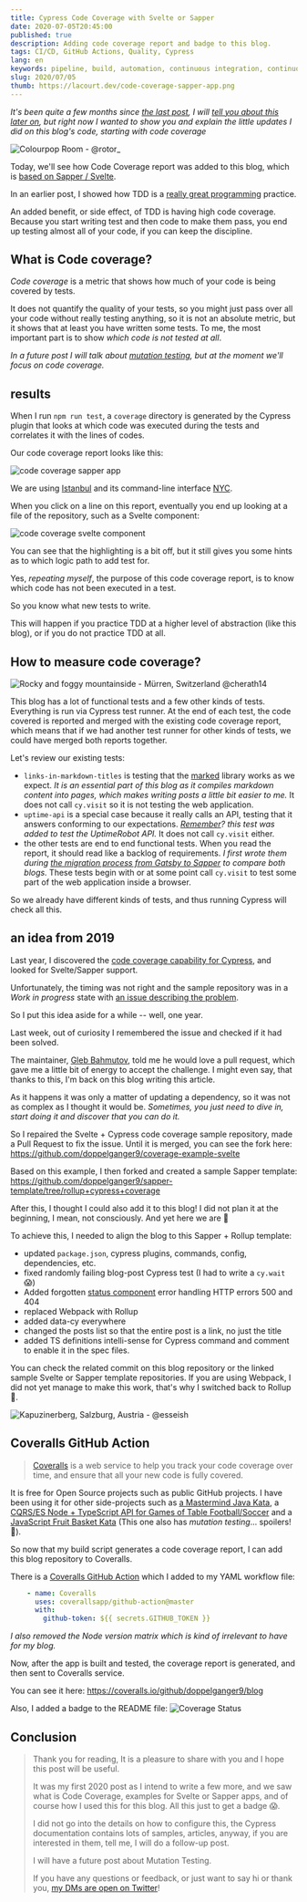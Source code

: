 ```yaml
---
title: Cypress Code Coverage with Svelte or Sapper
date: 2020-07-05T20:45:00
published: true
description: Adding code coverage report and badge to this blog.
tags: CI/CD, GitHub Actions, Quality, Cypress
lang: en
keywords: pipeline, build, automation, continuous integration, continuous deployment, github actions, github, netlify, git, ci/cd, github actions workflow, cypress, code coverage, coveralls
slug: 2020/07/05
thumb: https://lacourt.dev/code-coverage-sapper-app.png
---
```


_It's been quite a few months since [the last post](/2019/10/28), I will [tell you about this later on](/future/hiatus), but right now I wanted to show you and explain the little updates I did on this blog's code, starting with code coverage_

![Colourpop Room - @rotor_](https://source.unsplash.com/OMzZ_dt5ovg/640x554)

Today, we'll see how Code Coverage report was added to this blog, which is [based on Sapper / Svelte](/2019/06/12).

In an earlier post, I showed how TDD is a [really great programming](/2019/10/27) practice.

An added benefit, or side effect, of TDD is having high code coverage. Because you start writing test and then code to make them pass, you end up testing almost all of your code, if you can keep the discipline.

## What is Code coverage?

*Code coverage* is a metric that shows how much of your code is being covered by tests.

It does not quantify the quality of your tests, so you might just pass over all your code without really testing anything, so it is not an absolute metric, but it shows that at least you have written some tests. To me, the most important part is to show _which code is not tested at all_.

_In a future post I will talk about [mutation testing](/future/mutation-testing), but at the moment we'll focus on code coverage._

## results

When I run `npm run test`, a `coverage` directory is generated by the Cypress plugin that looks at which code was executed during the tests and correlates it with the lines of codes.

Our code coverage report looks like this:

![code coverage sapper app](/code-coverage-sapper-app.png)

We are using [Istanbul](https://istanbul.js.org/) and its command-line interface [NYC](https://github.com/istanbuljs/nyc).

When you click on a line on this report, eventually you end up looking at a file of the repository, such as a Svelte component:

![code coverage svelte component](/code-coverage-svelte.png)

You can see that the highlighting is a bit off, but it still gives you some hints as to which logic path to add test for.

Yes, _repeating myself_, the purpose of this code coverage report, is to know which code has not been executed in a test.

So you know what new tests to write.

This will happen if you practice TDD at a higher level of abstraction (like this blog), or if you do not practice TDD at all.

## How to measure code coverage?

![Rocky and foggy mountainside - Mürren, Switzerland @cherath14](https://source.unsplash.com/uTEl14s8t9Q/640x410) 

This blog has a lot of functional tests and a few other kinds of tests. 
Everything is run via Cypress test runner. At the end of each test, the code covered is reported and merged with the existing code coverage report, which means that if we had another test runner for other kinds of tests, we could have merged both reports together.

Let's review our existing tests:

- `links-in-markdown-titles` is testing that the [marked](https://github.com/markedjs/marked) library works as we expect. _It is an essential part of this blog as it compiles markdown content into pages, which makes writing posts a little bit easier to me._ It does not call `cy.visit` so it is not testing the web application.
- `uptime-api` is a special case because it really calls an API, testing that it answers conforming to our expectations. _[Remember](/2019/10/27/)? this test was added to test the UptimeRobot API._ It does not call `cy.visit` either.
- the other tests are end to end functional tests. When you read the report, it should read like a backlog of requirements. _I first wrote them during [the migration process from Gatsby to Sapper](2019/06/21) to compare both blogs._ These tests begin with or at some point call `cy.visit` to test some part of the web application inside a browser.

So we already have different kinds of tests, and thus running Cypress will check all this.

## an idea from 2019

Last year, I discovered the [code coverage capability for Cypress](https://docs.cypress.io/guides/tooling/code-coverage.html), and looked for Svelte/Sapper support.

Unfortunately, the timing was not right and the sample repository was in a _Work in progress_ state with [an issue describing the problem](https://github.com/bahmutov/coverage-example-svelte/issues/1).

So I put this idea aside for a while -- well, one year.

Last week, out of curiosity I remembered the issue and checked if it had been solved.

The maintainer, [Gleb Bahmutov](https://glebbahmutov.com/), told me he would love a pull request, which gave me a little bit of energy to accept the challenge. I might even say, that thanks to this, I'm back on this blog writing this article.

As it happens it was only a matter of updating a dependency, so it was not as complex as I thought it would be. _Sometimes, you just need to dive in, start doing it and discover that you can do it._

So I repaired the Svelte + Cypress code coverage sample repository, made a Pull Request to fix the issue. Until it is merged, you can see the fork here: https://github.com/doppelganger9/coverage-example-svelte

Based on this example, I then forked and created a sample Sapper template: https://github.com/doppelganger9/sapper-template/tree/rollup+cypress+coverage

After this, I thought I could also add it to this blog! I did not plan it at the beginning, I mean, not consciously. And yet here we are 🤣 

To achieve this, I needed to align the blog to this Sapper + Rollup template:
- updated `package.json`, cypress plugins, commands, config, dependencies, etc.
- fixed randomly failing blog-post Cypress test (I had to write a `cy.wait` 😱)
- Added forgotten [status component](/2019/10/27) error handling HTTP errors 500 and 404
- replaced Webpack with Rollup
- added data-cy everywhere
- changed the posts list so that the entire post is a link, no just the title
- added TS definitions intelli-sense for Cypress command and comment to enable it in the spec files.

You can check the related commit on this blog repository or the linked sample Svelte or Sapper template repositories. If you are using Webpack, I did not yet manage to make this work, that's why I switched back to Rollup 🤣.

![Kapuzinerberg, Salzburg, Austria - @esseish](https://source.unsplash.com/cdiIVIJkYc4/640x426)

## Coveralls GitHub Action

> [Coveralls](https://coveralls.io/) is a web service to help you track your code coverage over time, and ensure that all your new code is fully covered.

It is free for Open Source projects such as public GitHub projects. I have been using it for other side-projects such as [a Mastermind Java Kata](https://coveralls.io/github/doppelganger9/mastermind), a [CQRS/ES Node + TypeScript API for Games of Table Football/Soccer](https://coveralls.io/github/doppelganger9/babyfoot) and a [JavaScript Fruit Basket Kata](https://coveralls.io/github/doppelganger9/fruit-basket) (This one also has _mutation testing_... spoilers! 🤭).

So now that my build script generates a code coverage report, I can add this blog repository to Coveralls.

There is a [Coveralls GitHub Action](https://github.com/coverallsapp/github-action) which I added to my YAML workflow file:

```yml
    - name: Coveralls
      uses: coverallsapp/github-action@master
      with:
        github-token: ${{ secrets.GITHUB_TOKEN }}
```

_I also removed the Node version matrix which is kind of irrelevant to have for my blog._

Now, after the app is built and tested, the coverage report is generated, and then sent to Coveralls service.

You can see it here: https://coveralls.io/github/doppelganger9/blog

Also, I added a badge to the README file: ![Coverage Status](https://coveralls.io/repos/github/doppelganger9/blog/badge.svg?branch=feature/rollup-cypress-code-coverage)

## Conclusion

> Thank you for reading, It is a pleasure to share with you and I hope this post will be useful.
>
> It was my first 2020 post as I intend to write a few more, and we saw what is Code Coverage, examples for Svelte or Sapper apps, and of course how I used this for this blog. All this just to get a badge 😱.
>
> I did not go into the details on how to configure this, the Cypress documentation contains lots of samples, articles, anyway, if you are interested in them, tell me, I will do a follow-up post.
>
> I will have a future post about Mutation Testing.
>
> If you have any questions or feedback, or just want to say hi or thank you, [my DMs are open on Twitter](https://twitter.com/doppelganger9)!
